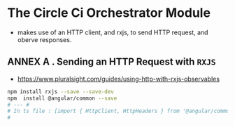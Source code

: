 # The Circle Ci Orchestrator Module

* makes use of an HTTP client, and rxjs, to send HTTP request, and oberve responses.


## ANNEX A . Sending an HTTP Request with `RXJS`

* https://www.pluralsight.com/guides/using-http-with-rxjs-observables

```bash
npm install rxjs --save --save-dev
npm  install @angular/common --save
# --- #
# In ts file : [import { HttpClient, HttpHeaders } from '@angular/common/http';]
#

```
